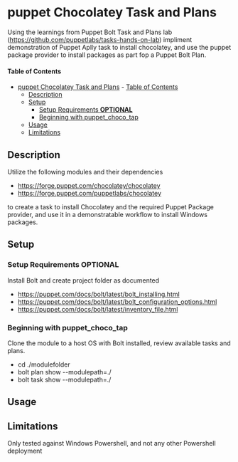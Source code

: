 
# puppet Chocolatey Task and Plans

Using the learnings from Puppet Bolt Task and Plans lab (https://github.com/puppetlabs/tasks-hands-on-lab) impliment demonstration of Puppet Aplly task to install chocolatey, and use the puppet package provider to install packages as part fop a Puppet Bolt Plan.

#### Table of Contents

- [puppet Chocolatey Task and Plans](#puppet-chocolatey-task-and-plans)
      - [Table of Contents](#table-of-contents)
  - [Description](#description)
  - [Setup](#setup)
    - [Setup Requirements **OPTIONAL**](#setup-requirements-optional)
    - [Beginning with puppet_choco_tap](#beginning-with-puppetchocotap)
  - [Usage](#usage)
  - [Limitations](#limitations)

## Description

Utilize the following modules and their dependencies 
* https://forge.puppet.com/chocolatey/chocolatey
* https://forge.puppet.com/puppetlabs/chocolatey

to create a task to install Chocolatey and the required Puppet Package provider, and use it in a demonstratable workflow to install Windows packages.

## Setup




### Setup Requirements **OPTIONAL**

Install Bolt and create project folder as documented

* https://puppet.com/docs/bolt/latest/bolt_installing.html
* https://puppet.com/docs/bolt/latest/bolt_configuration_options.html
* https://puppet.com/docs/bolt/latest/inventory_file.html

### Beginning with puppet_choco_tap

 Clone the module to a host OS with Bolt installed, review available tasks and plans.

* cd ./modulefolder
* bolt plan show --modulepath=./
* bolt task show --modulepath=./

## Usage

<TODO>



## Limitations

Only tested against Windows Powershell, and not any other Powershell deployment

